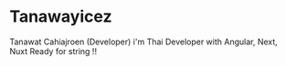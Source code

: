 # Tanawayicez
Tanawat Cahiajroen (Developer)
i'm Thai Developer with Angular, Next, Nuxt Ready for string !!

